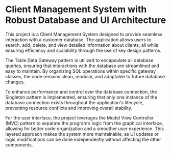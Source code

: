 # Client Management System with Robust Database and UI Architecture
This project is a Client Management System designed to provide seamless interaction with a customer database. The application allows users to search, add, delete, and view detailed information about clients, all while ensuring efficiency and scalability through the use of key design patterns.

The Table Data Gateway pattern is utilized to encapsulate all database queries, ensuring that interactions with the database are streamlined and easy to maintain. By organizing SQL operations within specific gateway classes, the code remains clean, modular, and adaptable to future database changes.

To enhance performance and control over the database connection, the Singleton pattern is implemented, ensuring that only one instance of the database connection exists throughout the application's lifecycle, preventing resource conflicts and improving overall stability.

For the user interface, the project leverages the Model View Controller (MVC) pattern to separate the program’s logic from the graphical interface, allowing for better code organization and a smoother user experience. This layered approach makes the system more maintainable, as UI updates or logic modifications can be done independently without affecting the other components.
